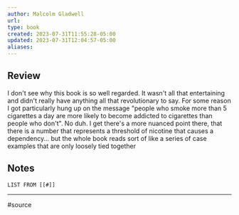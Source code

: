 ```yaml
---
author: Malcolm Gladwell
url: 
type: book
created: 2023-07-31T11:55:28-05:00
updated: 2023-07-31T12:04:57-05:00
aliases:
---
```

## Review
I don't see why this book is so well regarded. It wasn't all that entertaining and didn't really have anything all that revolutionary to say. For some reason I got particularly hung up on the message "people who smoke more than 5 cigarettes a day are more likely to become addicted to cigarettes than people who don't". No duh. I get there's a more nuanced point there, that there is a number that represents a threshold of nicotine that causes a dependency... but the whole book reads sort of like a series of case examples that are only loosely tied together

## Notes
```dataview
LIST FROM [[#]]
```

---
#source 